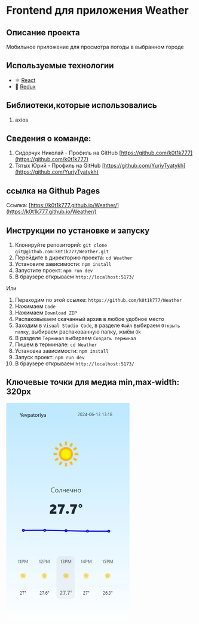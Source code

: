 # Frontend для приложения Weather

## Описание проекта

Мобильное приложение для просмотра погоды в выбранном городе

## Используемые технологии

- ⚛️ [React](https://ru.reactjs.org/)
- 🔧 [Redux](https://ru.reduxjs.org/)

## Библиотеки,которые использовались

1. axios

## Сведения о команде:

1. Сидорчук Николай - Профиль на GitHub [https://github.com/k0t1k777](https://github.com/k0t1k777)
2. Тятых Юрий - Профиль на GitHub [https://github.com/YuriyTyatykh](https://github.com/YuriyTyatykh)

## ссылка на Github Pages

Ссылка: [https://k0t1k777.github.io/Weather/](https://k0t1k777.github.io/Weather/)

## Инструкции по установке и запуску

1. Клонируйте репозиторий: `git clone git@github.com:k0t1k777/Weather.git`
2. Перейдите в директорию проекта: `cd Weather`
3. Установите зависимости: `npm install`
4. Запустите проект: `npm run dev`
5. В браузере открываем `http://localhost:5173/`

Или

1. Переходим по этой ссылке: `https://github.com/k0t1k777/Weather`
2. Нажимаем `Code`
3. Нажимаем `Download ZIP`
4. Распаковываем скачанный архив в любое удобное место
5. Заходим в `Visual Studio Code`, в разделе `Файл` выбираем `Открыть папку`, выбираем распакованную папку, жмём `Ok`
6. В разделе `Терминал` выбираем `Создать терминал`
7. Пишем в терминале: `cd Weather`
8. Установка зависимости: `npm install`
9. Запуск проект: `npm run dev`
10. В браузере открываем `http://localhost:5173/`

## Ключевые точки для медиа min,max-width: 320px

![alt text](./src/assets/Снимок1.JPG)
<!--  ![alt text](./src/assets/screenshots/Снимок2.JPG)
![alt text](./src/assets/screenshots/Снимок3.JPG)
![alt text](./src/assets/screenshots/Снимок4.JPG)
![alt text](./src/assets/screenshots/Снимок5.JPG)
![alt text](./src/assets/screenshots/Снимок6.JPG) -->